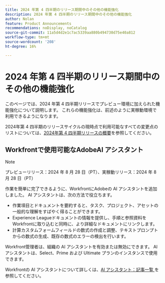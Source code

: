```yaml
---
title: 2024 年第 4 四半期のリリース期間中のその他の機能強化
description: 2024 年第 4 四半期のリリース期間中のその他の機能強化
author: Nolan
feature: Product Announcements
recommendations: noDisplay, noCatalog
source-git-commit: 11a5d4d2e1c7ac5339aa880b494730d75e40a812
workflow-type: tm+mt
source-wordcount: '208'
ht-degree: 16%

---
```


# 2024 年第 4 四半期のリリース期間中のその他の機能強化

このページでは、2024 年第 4 四半期リリースでプレビュー環境に加えられた機能強化について説明します。 これらの機能強化は、前述のように実稼動環境で利用できるようになります。

2024年第 4 四半期のリリースサイクルの現時点で利用可能なすべての変更点のリストについては、[2024年第 4 四半期リリースの概要](/help/quicksilver/product-announcements/product-releases/24-q4-release-activity/24-q4-release-overview.md)を参照してください。

## Workfrontで使用可能なAdobeAI アシスタント

>[!NOTE]
>
>プレビューリリース：2024 年 8 月 28 日（PT）、実稼動リリース：2024 年 8 月 28 日（PT）

作業を簡単に完了できるように、WorkfrontにAdobeの AI アシスタントを追加しました。 AI アシスタントは、次の方法で役立ちます。

* 作業項目とドキュメントを要約すると、タスク、プロジェクト、アセットの一般的な理解をすばやく得ることができます。
* Experience Leagueドキュメントの情報を提供し、手順と参照資料をWorkfrontに取り込むと同時に、より詳細なドキュメントにリンクします。
* 計算カスタムフォームフィールドの数式の作成と調整、テキストプロンプトからの数式の生成、既存の数式のエラーの検出を行います。

Workfront管理者は、組織の AI アシスタントを有効または無効にできます。 AI アシスタントは、Select、Prime および Ultimate プランのインスタンスで使用できます。

Workfrontの AI アシスタントについて詳しくは、[AI アシスタント：記事一覧 ](/help/quicksilver/workfront-basics/ai-assistant/ai-assistant.md) を参照してください。